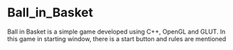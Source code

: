 # Ball_in_Basket

Ball in Basket is a simple game developed using C++, OpenGL and GLUT.
In this game in starting window, there is a start button and rules are mentioned

